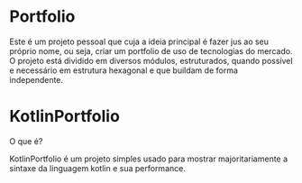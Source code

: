 # Portfolio
Este é um projeto pessoal que cuja a ideia principal é fazer jus ao seu próprio nome, ou seja, criar um portfolio de uso de tecnologias do mercado.
O projeto está dividido em diversos módulos, estruturados, quando possível e necessário em estrutura hexagonal e que buildam de forma independente.

# KotlinPortfolio
O que é?

KotlinPortfolio é um projeto simples usado para mostrar majoritariamente a sintaxe da linguagem kotlin e sua performance.


